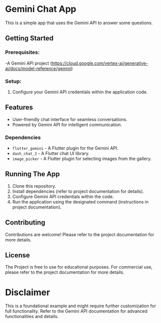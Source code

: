 # Gemini Chat App
This is a simple app that uses the Gemini API to answer some questions.

## Getting Started
### Prerequisites:
-A Gemini API project (https://cloud.google.com/vertex-ai/generative-ai/docs/model-reference/gemini)

### Setup:
1. Configure your Gemini API credentials within the application code.
   
## Features
- User-friendly chat interface for seamless conversations.
- Powered by Gemini API for intelligent communication.

### Dependencies
 - `flutter_gemini` - A Flutter plugin for the Gemini API.
 - `dash_chat_2` - A Flutter chat UI library.
 - `image_picker` - A Flutter plugin for selecting images from the gallery.
  
## Running The App
1. Clone this repository.
2. Install dependencies (refer to project documentation for details).
3. Configure Gemini API credentials within the code.
4. Run the application using the designated command (instructions in project documentation).

## Contributing
Contributions are welcome! Please refer to the project documentation for more details.

## License
The Project is free to use for educational purposes. For commercial use, please refer to the project documentation for more details.

# Disclaimer
This is a foundational example and might require further customization for full functionality. Refer to the Gemini API documentation for advanced functionalities and details.